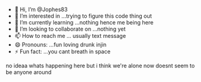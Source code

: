 - 👋 Hi, I’m @Jophes83
- 👀 I’m interested in ...trying to figure this code thing out
- 🌱 I’m currently learning ...nothing hence me being here
- 💞️ I’m looking to collaborate on ...nothing yet
- 📫 How to reach me ... usually text message
- 😄 Pronouns: ...fun loving drunk injin
- ⚡ Fun fact: ...you cant breath in space

<!---
Jophes83/Jophes83 is a ✨ special ✨ repository because its `README.md` (this file) appears on your GitHub profile.
You can click the Preview link to take a look at your changes.
--->
no ideaa whats happening here but i think we're alone now doesnt seem to be anyone around
